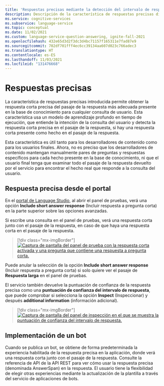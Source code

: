 ```yaml
---
title: 'Respuestas precisas mediante la detección del intervalo de respuestas: respuesta a preguntas'
description: Descripción de la característica de respuestas precisas disponible en respuesta a preguntas.
ms.service: cognitive-services
ms.subservice: language-service
ms.topic: conceptual
ms.date: 11/02/2021
ms.custom: language-service-question-answering, ignite-fall-2021
ms.openlocfilehash: 432e65d3d2f3dc3d4bc71157f165311e7fad87e9
ms.sourcegitcommit: 702df701fff4ec6cc39134aa607d023c766adec3
ms.translationtype: HT
ms.contentlocale: es-ES
ms.lasthandoff: 11/03/2021
ms.locfileid: "131476668"
---
```

# <a name="precise-answering"></a>Respuestas precisas

La característica de respuestas precisas introducida permite obtener la respuesta corta precisa del pasaje de la respuesta más adecuada presente en la base de conocimiento para cualquier consulta de usuario. Esta característica usa un modelo de aprendizaje profundo en tiempo de ejecución, que entiende la intención de la consulta del usuario y detecta la respuesta corta precisa en el pasaje de la respuesta, si hay una respuesta corta presente como hecho en el pasaje de la respuesta.

Esta característica es útil tanto para los desarrolladores de contenido como para los usuarios finales. Ahora, no es preciso que los desarrolladores de contenido mantengan manualmente pares de preguntas y respuestas específicos para cada hecho presente en la base de conocimiento, ni que el usuario final tenga que examinar todo el pasaje de la respuesta devuelto por el servicio para encontrar el hecho real que responde a la consulta del usuario.

## <a name="precise-answering-via-the-portal"></a>Respuesta precisa desde el portal

En el [portal de Language Studio](https://aka.ms/languageStudio), al abrir el panel de pruebas, verá una opción **Include short answer response** (Incluir respuesta a pregunta corta) en la parte superior sobre las opciones avanzadas.

Si escribe una consulta en el panel de pruebas, verá una respuesta corta junto con el pasaje de la respuesta, en caso de que haya una respuesta corta en el pasaje de la respuesta.

>[!div class="mx-imgBorder"]
>[![Captura de pantalla del panel de prueba con la respuesta corta activada y una pregunta que contiene una respuesta a pregunta corta.](../media/precise-answering/short-answer.png)](../media/precise-answering/short-answer.png#lightbox)

Puede anular la selección de la opción **Include short answer response** (Incluir respuesta a pregunta corta) si solo quiere ver el pasaje de **Respuesta larga** en el panel de pruebas.

El servicio también devuelve la puntuación de confianza de la respuesta precisa como una **puntuación de confianza del intervalo de respuesta**, que puede comprobar si selecciona la opción **Inspect** (Inspeccionar) y después **additional information** (información adicional).

>[!div class="mx-imgBorder"]
>[![Captura de pantalla del panel de inspección en el que se muestra la puntuación de confianza del intervalo de respuesta.](../media/precise-answering/answer-confidence-score.png)](../media/precise-answering/answer-confidence-score.png#lightbox)

## <a name="deploying-a-bot"></a>Implementación de un bot

Cuando se publica un bot, se obtiene de forma predeterminada la experiencia habilitada de la respuesta precisa en la aplicación, donde verá una respuesta corta junto con el pasaje de la respuesta. Consulte la referencia de API de la API REST para ver cómo usar la respuesta precisa (denominada AnswerSpan) en la respuesta. El usuario tiene la flexibilidad de elegir otras experiencias mediante la actualización de la plantilla a través del servicio de aplicaciones de bots.

